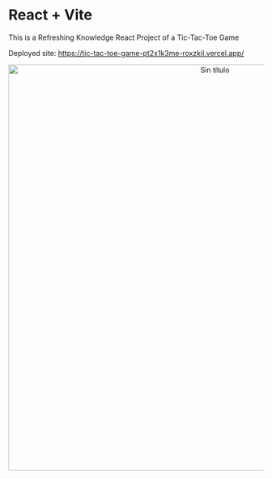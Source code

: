 # React + Vite

This is a Refreshing Knowledge React Project of a Tic-Tac-Toe Game

Deployed site: https://tic-tac-toe-game-pt2x1k3me-roxzkil.vercel.app/

<p align="center">
  <img height="800" src="https://i.ibb.co/yNm45P0/Sin-t-tulo.jpg" alt="Sin título">
</p>
